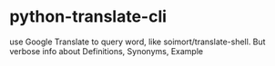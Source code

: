 # python-translate-cli
use Google Translate to query word,  like soimort/translate-shell. But verbose info about Definitions, Synonyms, Example
